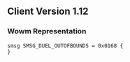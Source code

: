## Client Version 1.12

### Wowm Representation
```rust,ignore
smsg SMSG_DUEL_OUTOFBOUNDS = 0x0168 {
}

```
